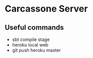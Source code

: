 # Carcassone Server

## Useful commands

- sbt compile stage
- heroku local web
- git push heroku master